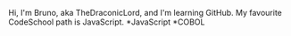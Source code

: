 Hi, I'm Bruno, aka TheDraconicLord, and I'm learning GitHub. My favourite CodeSchool path is JavaScript.
*JavaScript
*COBOL
